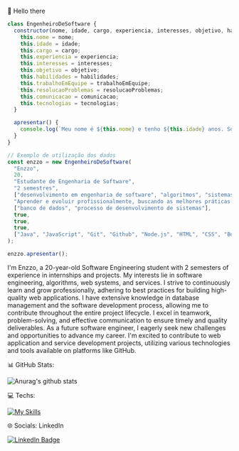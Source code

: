 👋 Hello there
```javascript
class EngenheiroDeSoftware {
  constructor(nome, idade, cargo, experiencia, interesses, objetivo, habilidades, trabalhoEmEquipe, resolucaoProblemas, comunicacao, tecnologias) {
    this.nome = nome;
    this.idade = idade;
    this.cargo = cargo;
    this.experiencia = experiencia;
    this.interesses = interesses;
    this.objetivo = objetivo;
    this.habilidades = habilidades;
    this.trabalhoEmEquipe = trabalhoEmEquipe;
    this.resolucaoProblemas = resolucaoProblemas;
    this.comunicacao = comunicacao;
    this.tecnologias = tecnologias;
  }

  apresentar() {
    console.log(`Meu nome é ${this.nome} e tenho ${this.idade} anos. Sou ${this.cargo} com ${this.experiencia} de experiência. Tenho interesse em ${this.interesses.join(", ")} e busco sempre aprender e evoluir profissionalmente. Possuo conhecimentos em ${this.habilidades.join(", ")} e sou capaz de trabalhar em equipe, solucionar problemas e me comunicar efetivamente. Estou animado para colaborar em projetos que envolvam o desenvolvimento de aplicações web e serviços, utilizando tecnologias como ${this.tecnologias.join(", ")}.`);
  }
}

// Exemplo de utilização dos dados
const enzzo = new EngenheiroDeSoftware(
  "Enzzo",
  20,
  "Estudante de Engenharia de Software",
  "2 semestres",
  ["desenvolvimento em engenharia de software", "algoritmos", "sistemas web", "serviços"],
  "Aprender e evoluir profissionalmente, buscando as melhores práticas para a construção de aplicações web de alta qualidade.",
  ["banco de dados", "processo de desenvolvimento de sistemas"],
  true,
  true,
  true,
  ["Java", "JavaScript", "Git", "Github", "Node.js", "HTML", "CSS", "Bootstrap", "MySQL", "APIs"]
);

enzzo.apresentar();

```

I'm Enzzo, a 20-year-old Software Engineering student with 2 semesters of experience in internships and projects. My interests lie in software engineering, algorithms, web systems, and services. I strive to continuously learn and grow professionally, adhering to best practices for building high-quality web applications. I have extensive knowledge in database management and the software development process, allowing me to contribute throughout the entire project lifecycle. I excel in teamwork, problem-solving, and effective communication to ensure timely and quality deliverables. As a future software engineer, I eagerly seek new challenges and opportunities to advance my career. I'm excited to contribute to web application and service development projects, utilizing various technologies and tools available on platforms like GitHub.

📊 GitHub Stats:


![Anurag's github stats](https://github-readme-stats.vercel.app/api?username=ebertoncello12)



💻 Techs: 

 [![My Skills](https://skillicons.dev/icons?i=js,java,nodejs,bootstrap,jquery,mysql)](https://skillicons.dev)


 🌐 Socials:
 LinkedIn


 <a href="https://www.linkedin.com/in/enzzo-ferrari-099138238/">
    <img src="https://img.shields.io/badge/LinkedIn-blue?style=for-the-badge&logo=linkedin&logoColor=white" alt="LinkedIn Badge"/>
  </a>






